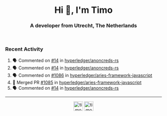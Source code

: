 <h1 align="center">Hi 👋, I'm Timo</h1>
<h3 align="center">A developer from Utrecht, The Netherlands</h3>
<br/>
<!-- https://github.com/rahuldkjain/github-profile-readme-generator --!>

<!--  <p align="left"><img src="https://github-readme-stats.vercel.app/api?username=timoglastra&show_icons=true&count_private=true&" alt="timoglastra" /></p> --!>

<!--
Github language stats
<p align="left"><img src="https://github-readme-stats.vercel.app/api/top-langs/?username=timoglastra&layout=compact" alt="timoglastra" /><p>
-->

<!-- Codestats language stats -->
<!-- <p align="left"><img src="https://codestats-readme.vercel.app/api/top-langs/?username=timoglastra&layout=compact&language_count=12" alt="timoglastra" /><p>    --!>
  
<h3>Recent Activity</h3>

<!--START_SECTION:activity-->
1. 🗣 Commented on [#14](https://github.com/hyperledger/anoncreds-rs/issues/14) in [hyperledger/anoncreds-rs](https://github.com/hyperledger/anoncreds-rs)
2. 🗣 Commented on [#14](https://github.com/hyperledger/anoncreds-rs/issues/14) in [hyperledger/anoncreds-rs](https://github.com/hyperledger/anoncreds-rs)
3. 🗣 Commented on [#1086](https://github.com/hyperledger/aries-framework-javascript/issues/1086) in [hyperledger/aries-framework-javascript](https://github.com/hyperledger/aries-framework-javascript)
4. 🎉 Merged PR [#1085](https://github.com/hyperledger/aries-framework-javascript/pull/1085) in [hyperledger/aries-framework-javascript](https://github.com/hyperledger/aries-framework-javascript)
5. 🗣 Commented on [#14](https://github.com/hyperledger/anoncreds-rs/issues/14) in [hyperledger/anoncreds-rs](https://github.com/hyperledger/anoncreds-rs)
<!--END_SECTION:activity-->

---

<p align="center">
<a href="https://twitter.com/timoglastra" target="blank"><img align="center" src="https://cdn.jsdelivr.net/npm/simple-icons@3.0.1/icons/twitter.svg" alt="timoglastra" height="30" width="30" /></a>
<a href="https://linkedin.com/in/timoglastra" target="blank"><img align="center" src="https://cdn.jsdelivr.net/npm/simple-icons@3.0.1/icons/linkedin.svg" alt="timoglastra" height="30" width="30" /></a>
</p>



